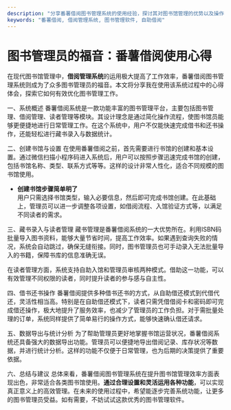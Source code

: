```yaml
---
description: "分享番薯借阅图书管理系统的使用经验，探讨其对图书馆管理的优势以及操作流程。"
keywords: "番薯借阅, 借阅管理系统, 图书管理软件, 自助借阅"
---
```

# 图书管理员的福音：番薯借阅使用心得

在现代图书馆管理中，**借阅管理系统**的运用极大提高了工作效率，番薯借阅图书管理系统则成为了众多图书管理员的福音。本文将分享我在使用该系统过程中的心得体会，探索它如何有效优化图书管理工作。

一、系统概述
番薯借阅系统是一款功能丰富的图书管理平台，主要包括图书管理、借阅管理、读者管理等模块。其设计理念是通过简化操作流程，使图书馆员能够更便捷地进行日常管理工作。在这个系统中，用户不仅能快速完成借书和还书操作，还能轻松进行藏书录入与数据统计。

二、创建书馆与设置
在使用番薯借阅之前，首先需要进行书馆的创建和基本设置。通过微信扫描小程序码进入系统后，用户可以按照步骤迅速完成书馆的创建，包括书馆名称、类型、联系方式等等。这样的设计非常人性化，适合不同规模的图书馆使用。

- **创建书馆步骤简单明了**  
  用户只需选择书馆类型，输入必要信息，然后即可完成书馆创建。在此基础上，管理员可以进一步调整各项设置，如借阅流程、入馆验证方式等，以满足不同读者的需求。

三、藏书录入与读者管理
藏书管理是番薯借阅系统的一大优势所在。利用ISBN码批量导入图书资料，能够大量节省时间，提高工作效率。如果遇到查询失败的情况，系统会自动跳过，确保无缝衔接。同时，图书管理员也可手动录入无法批量导入的书籍，保障书库的信息准确无误。

在读者管理方面，系统支持自助入馆和管理员审核两种模式。借助这一功能，可以有效管理不同权限的读者，同时提升读者的参与感与自主性。

四、借书还书操作
番薯借阅提供多种借书还书的方式，从自助借还模式到代借代还，灵活性相当高。特别是在自助借还模式下，读者只需凭借借阅卡和密码即可完成借还操作，极大地提升了服务效率，也减少了管理员的工作负担。对于需批量处理的订单，系统同样提供了简单易行的操作方式，能够快速确认借还请求。

五、数据导出与统计分析
为了帮助管理员更好地掌握书馆运营状况，番薯借阅系统还具备强大的数据导出功能。管理员可以便捷地导出借阅记录、库存状况等数据，并进行统计分析。这样的功能不仅便于日常管理，也为后期的决策提供了重要依据。

六、总结与建议
总体来看，番薯借阅图书管理系统在提升图书馆管理效率方面表现出色，非常适合各类图书馆使用。**通过合理设置和灵活运用各种功能**，可以实现真正意义上的高效管理。在未来的使用过程中，希望能逐步完善系统功能，让更多的图书管理员受益。如有需要，不妨试试这款优秀的图书管理软件。
